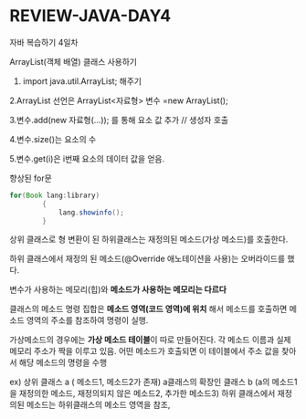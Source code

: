 # REVIEW-JAVA-DAY4
자바 복습하기 4일차

ArrayList(객체 배열) 클래스 사용하기

1. import java.util.ArrayList; 해주기

2.ArrayList 선언은 ArrayList<자료형> 변수 =new ArrayList();

3.변수.add(new 자료형(...)); 를 통해 요소 값 추가 // 생성자 호출

4.변수.size()는 요소의 수

5.변수.get(i)은 i번째 요소의 데이터 값을 얻음.

향상된 for문 
```java
for(Book lang:library)
		{
			lang.showinfo();
		}
```

상위 클래스로 형 변환이 된 하위클래스는 재정의된 메소드(가상 메소드)를 호출한다.

하위 클래스에서 재정의 된 메소드(@Override 애노테이션을 사용)는 오버라이드를 했다.

변수가 사용하는 메모리(힙)와 **메소드가 사용하는 메모리는 다르다**

클래스의 메소드 명령 집합은 **메소드 영역(코드 영역)에 위치** 해서 메소드를 호출하면 메소드 영역의 주소를 참조하여 명령이 실행.

가상메소드의 경우에는 **가상 메소드 테이블**이 따로 만들어진다. 각 메소드 이름과 실제 메모리 주소가 짝을 이루고 있음. 어떤 메소드가 호출되면 이 테이블에서 주소 값을 찾아서 해당 메소드의 명령을 수행

ex) 상위 클래스 a ( 메소드1, 메소드2가 존재) a클래스의 확장인 클래스 b (a의 메소드1을 재정의한 메소드, 재정의되지 않은 메소드2, 추가한 메소드3)
        하위 클래스에서 재정의된 메소드는 하위클래스의 메소드 영역을 참조, 
